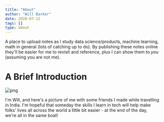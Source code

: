 ```yaml
---
title: "About"
author: "Will Barker"
date: 2020-07-12
tags: []
type: about
---
```

A place to upload notes as I study data science/products, machine learning, math in general (lots of catching up to do). By publishing these notes online they'll be easier for me to revisit and reference, plus I can show them to *you* (assuming you are not me).

# A Brief Introduction

![png](/img/india_with_kiddos.png)



I'm Will, and here's a picture of me with some friends I made while travelling in India. I'm hopeful that someday the skills I learn in tech will help make folks' lives all across the world a little bit easier - at the end of the day, we're all in the same boat!